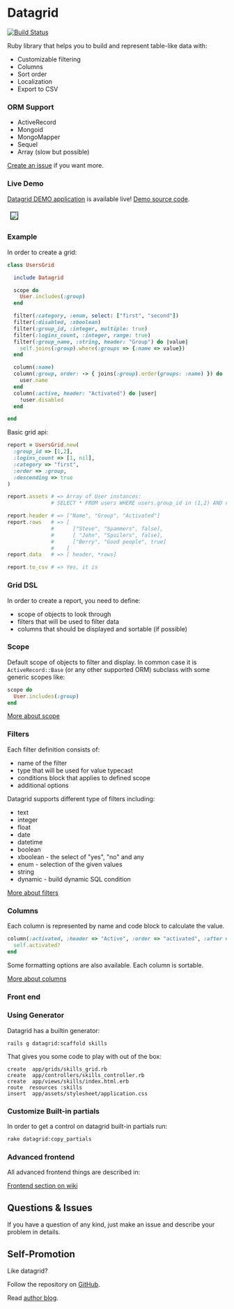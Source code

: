 # Datagrid

[![Build Status](https://travis-ci.org/bogdan/datagrid.svg?branch=master)](https://travis-ci.org/bogdan/datagrid)

Ruby library that helps you to build and represent table-like data with:

* Customizable filtering
* Columns
* Sort order
* Localization
* Export to CSV

### ORM Support

* ActiveRecord
* Mongoid
* MongoMapper
* Sequel
* Array (slow but possible)

[Create an issue](https://github.com/bogdan/datagrid/issues/new) if you want more.

### Live Demo

[Datagrid DEMO application](http://datagrid.herokuapp.com) is available live!
[Demo source code](https://github.com/bogdan/datagrid-demo).

<img src="http://datagrid.herokuapp.com/datagrid_demo_screenshot.png" style="margin: 7px; border: 1px solid black">

### Example

In order to create a grid:

``` ruby
class UsersGrid

  include Datagrid

  scope do
    User.includes(:group)
  end

  filter(:category, :enum, select: ["first", "second"])
  filter(:disabled, :xboolean)
  filter(:group_id, :integer, multiple: true)
  filter(:logins_count, :integer, range: true)
  filter(:group_name, :string, header: "Group") do |value|
    self.joins(:group).where(:groups => {:name => value})
  end

  column(:name)
  column(:group, order: -> { joins(:group).order(groups: :name) }) do |user|
    user.name
  end
  column(:active, header: "Activated") do |user|
    !user.disabled
  end

end
```

Basic grid api:

``` ruby
report = UsersGrid.new(
  :group_id => [1,2], 
  :logins_count => [1, nil],
  :category => "first",
  :order => :group,
  :descending => true
)

report.assets # => Array of User instances:
              # SELECT * FROM users WHERE users.group_id in (1,2) AND users.logins_count >= 1 AND users.category = 'first' ORDER BY groups.name DESC

report.header # => ["Name", "Group", "Activated"]
report.rows   # => [
              #      ["Steve", "Spammers", false],
              #      [ "John", "Spoilers", false],
              #      ["Berry", "Good people", true]
              #    ]
report.data   # => [ header, *rows]

report.to_csv # => Yes, it is
```

### Grid DSL

In order to create a report, you need to define:

* scope of objects to look through
* filters that will be used to filter data
* columns that should be displayed and sortable (if possible)


### Scope

Default scope of objects to filter and display.
In common case it is `ActiveRecord::Base` (or any other supported ORM) subclass with some generic scopes like:

``` ruby
scope do
  User.includes(:group)
end
```

[More about scope](https://github.com/bogdan/datagrid/wiki/Scope)

### Filters

Each filter definition consists of:

* name of the filter
* type that will be used for value typecast
* conditions block that applies to defined scope
* additional options

Datagrid supports different type of filters including:

* text
* integer
* float
* date
* datetime
* boolean
* xboolean - the select of "yes", "no" and any
* enum - selection of the given values
* string
* dynamic - build dynamic SQL condition 

[More about filters](https://github.com/bogdan/datagrid/wiki/Filters)


### Columns

Each column is represented by name and code block to calculate the value.

``` ruby
column(:activated, :header => "Active", :order => "activated", :after => :name) do
  self.activated?
end
```

Some formatting options are also available.
Each column is sortable.

[More about columns](https://github.com/bogdan/datagrid/wiki/Columns)

### Front end

### Using Generator

Datagrid has a builtin generator:

```
rails g datagrid:scaffold skills
```

That gives you some code to play with out of the box:

```
create  app/grids/skills_grid.rb
create  app/controllers/skills_controller.rb
create  app/views/skills/index.html.erb
route  resources :skills
insert  app/assets/stylesheet/application.css
```

### Customize Built-in partials

In order to get a control on datagrid built-in partials run:

``` sh
rake datagrid:copy_partials
```

### Advanced frontend

All advanced frontend things are described in:

[Frontend section on wiki](https://github.com/bogdan/datagrid/wiki/Frontend)

## Questions & Issues

If you have a question of any kind, just make an issue and describe your problem in details.

## Self-Promotion

Like datagrid?

Follow the repository on [GitHub](https://github.com/bogdan/datagrid).

Read [author blog](http://gusiev.com).
